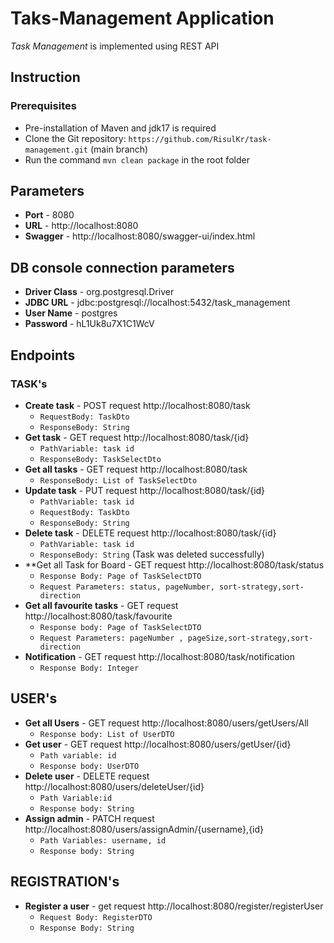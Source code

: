 # Taks-Management Application

*Task Management* is implemented using REST API

## Instruction
### Prerequisites
- Pre-installation of Maven and jdk17 is required
- Clone the Git repository: `https://github.com/RisulKr/task-management.git` (main branch)
- Run the command `mvn clean package` in the root folder

## Parameters
- **Port** - 8080
- **URL** - http://localhost:8080
- **Swagger** - http://localhost:8080/swagger-ui/index.html

## DB console connection parameters
- **Driver Class** - org.postgresql.Driver
- **JDBC URL** - jdbc:postgresql://localhost:5432/task_management
- **User Name** - postgres
- **Password** - hL1Uk8u7X1C1WcV

## Endpoints
### TASK's 
- **Create task** - POST request http://localhost:8080/task
    - `RequestBody: TaskDto`
    - `ResponseBody: String`
- **Get task** - GET request http://localhost:8080/task/{id}
    - `PathVariable: task id`
    - `ResponseBody: TaskSelectDto`
- **Get all tasks** - GET request http://localhost:8080/task
    - `ResponseBody: List of TaskSelectDto`
- **Update task** - PUT request http://localhost:8080/task/{id}
    - `PathVariable: task id`
    - `RequestBody: TaskDto`
    - `ResponseBody: String`
- **Delete task** - DELETE request http://localhost:8080/task/{id}
    - `PathVariable: task id`
    - `ResponseBody: String` (Task was deleted successfully)
- **Get all Task for Board - GET request http://localhost:8080/task/status
     - `Response Body: Page of TaskSelectDTO`
     - `Request Parameters: status, pageNumber, sort-strategy,sort-direction`
- **Get all favourite tasks** - GET request http://localhost:8080/task/favourite
     - `Response body: Page of TaskSelectDTO ` 
     - `Request Parameters: pageNumber , pageSize,sort-strategy,sort-direction`
- **Notification** - GET request http://localhost:8080/task/notification
     - `Response Body: Integer`


## USER's
- **Get all Users** - GET request http://localhost:8080/users/getUsers/All
    - `Response body: List of UserDTO`
- **Get user** - GET request http://localhost:8080/users/getUser/{id}
    - `Path variable: id`
    - `Response body: UserDTO`
- **Delete user** - DELETE request http://localhost:8080/users/deleteUser/{id}
    - `Path Variable:id`
    - `Response body: String`
- **Assign admin** - PATCH request http://localhost:8080/users/assignAdmin/{username},{id}
    - `Path Variables: username, id`
    - `Response body: String`

## REGISTRATION's
- **Register a user** - get request http://localhost:8080/register/registerUser
  - `Request Body: RegisterDTO`
  - `Response Body: String`